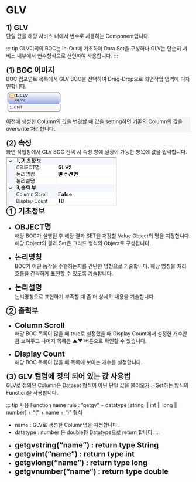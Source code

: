 # GLV
<!-- GLV-->
<b style="font-size: 20px">1) GLV</b><br/>
단일 값을 해당 서비스 내에서 변수로 사용하는 Component입니다.
<!-- Remark -->
::: tip <Badge type="tip" text="Remark" vertical="middle" /> 
  GLV이외의 BOC는 In-Out에 기초하여 Data Set을 구성하나 GLV는 단순히 서비스 내부에서 변수형식으로 선언하여 사용합니다.
:::
<!-- -->

<b style="font-size: 20px">(1) BOC 이미지</b><br/>
BOC 컴포넌트 목록에서 GLV BOC을 선택하여 Drag-Drop으로 화면작업 영역에 디자인합니다. <br/>
<img src="../../.vuepress\public\documentation\service-model\BOC\ChangeBOC\GLVBoc.png" style="position: relative;top: 5px; width:150px;"> <br/>
<p style="background-color: rgb(245, 245, 245);">이전에 생성한 Column의 값을 변경할 때 값을 setting하면 기존의 Column의 값을 overwrite 처리합니다.</p> 

<b style="font-size: 20px">(2) 속성</b><br/>
화면 작업창에서 GLV BOC 선택 시 속성 창에 설정이 가능한 항목에 값을 입력합니다. <br/>
<img src="../../.vuepress\public\documentation\service-model\BOC\ChangeBOC\Property(1).png" class="boxBorder" style="position: relative;top: 5px; width:300px;"> <br/>
<b style="font-size: 20px">➀ 기초정보 </b><br/>
- <b style="font-size: 20px">OBJECT명 </b><br/>
해당 BOC가 실행된 후 해당 결과 SET을 저장할 Value Object의 명을 지정합니다. 해당 Object의 결과 Set은 그리드 형식의 Object로 구성됩니다.<br/>

- <b style="font-size: 20px">논리명칭 </b><br/>
BOC가 어떤 동작을 수행하는지를 간단한 명칭으로 기술합니다. 해당 명칭을 처리 흐름을 간략하게 표현할 수 있도록 기술합니다.<br/>

- <b style="font-size: 20px">논리설명 </b><br/>
논리명칭으로 표현하기 부족할 때 좀 더 상세히 내용을 기술합니다.

<b style="font-size: 20px">➁ 출력부</b><br/>
- <b style="font-size: 20px">Column Scroll </b><br/>
해당 BOC 목록이 많을 때 true로 설정했을 때 Display Count에서 설정한 개수만큼 보여주고 나머지 목록은 ▲▼ 버튼으로 확인할 수 있습니다.

- <b style="font-size: 20px">Display Count </b><br/>
해당 BOC 목록이 많을 때 목록에 보이는 개수를 설정합니다.

<b style="font-size: 20px">(3) GLV 컬럼에 정의 되어 있는 값 사용법</b><br/>
GLV로 정의된 Column은 Dataset 형식이 아닌 단일 값을 불러오거나 Set하는 방식의 Function을 사용합니다.
<!-- Remark -->
::: tip <Badge type="tip" text="Remark" vertical="middle" /> 
  사용 Function name rule : “getgv” + datatype [string || int || long || number] + “(“ + name + “)” 형식
- name : GLV로 생성한 Column명을 지정합니다.
- datatype : number 은 double형 Datatype으로 return 합니다. 
:::
<!-- -->
- <b style="font-size: 20px">getgvstring(“name”) : return type String </b><br/>
- <b style="font-size: 20px">getgvint(“name”) : return type int </b><br/>
- <b style="font-size: 20px">getgvlong(“name”) : return type long </b><br/>
- <b style="font-size: 20px">getgvnumber(“name”) : return type double </b><br/>

<style type='text/css'>
  [class*="boxBorder"] { border: 1px solid #bbb; }
  [class*="font20"] { font-size: 20px }
  [class*="font18"] { font-size: 18px }
  [class="spanBtn"] { border: 1px solid #bbb;border-radius: 4px;padding: 3px;background:white; color:dimgrey; }
  [class="spanEx2"] { font-size: 18px; color: #00a4ff; }
  [class="spanEx"] { color: #00a4ff; }
  [class="fontB"] { color: rgb(106, 139, 173); font-size:18px }
</style>